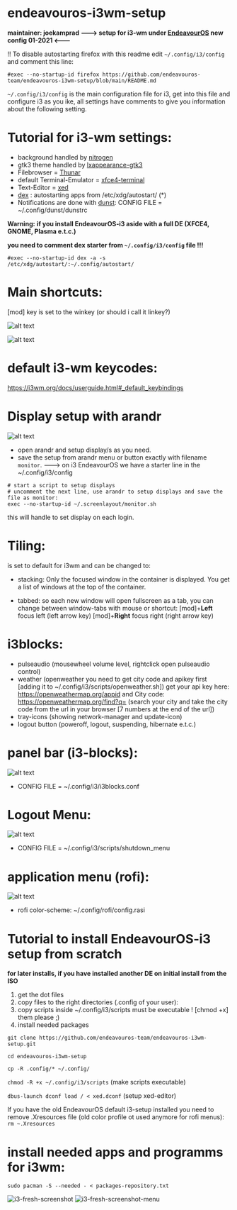 # endeavouros-i3wm-setup
**maintainer: joekamprad --->  setup for i3-wm under [EndeavourOS](https://endeavouros.com) new config 01-2021 <---**

!! To disable autostarting firefox with this readme edit `~/.config/i3/config` and comment this line:

`#exec --no-startup-id firefox https://github.com/endeavouros-team/endeavouros-i3wm-setup/blob/main/README.md`

`~/.config/i3/config` is the main configuration file for i3, get into this file and configure i3 as you ike, all settings have comments to give you information about the following setting.

# Tutorial for i3-wm settings:
* background handled by [nitrogen](https://wiki.archlinux.org/index.php/nitrogen)
* gtk3 theme handled by [lxappearance-gtk3](https://wiki.lxde.org/de/LXAppearance)
* Filebrowser = [Thunar](https://docs.xfce.org/xfce/thunar/start)
* default Terminal-Emulator = [xfce4-terminal](https://docs.xfce.org/apps/terminal/start)
* Text-Editor = [xed](https://github.com/linuxmint/xed)
* [dex](https://github.com/jceb/dex) : autostarting apps from /etc/xdg/autostart/ (*)
* Notifications are done with [dunst](https://dunst-project.org): CONFIG FILE = ~/.config/dunst/dunstrc

**Warning:**
**if you install EndeavourOS-i3 aside with a full DE (XFCE4, GNOME, Plasma e.t.c.)** 

**you need to comment dex starter from `~/.config/i3/config` file !!!**

`#exec --no-startup-id dex -a -s /etc/xdg/autostart/:~/.config/autostart/`

# Main shortcuts:
[mod] key is set to the winkey (or should i call it linkey?)

![alt text](https://raw.githubusercontent.com/endeavouros-team/screenshots/master/linkey.png "modkey")

![alt text](https://raw.githubusercontent.com/endeavouros-team/screenshots/master/eos-i3-main-shortcuts.png "main-shortcuts")

# default i3-wm keycodes: 
https://i3wm.org/docs/userguide.html#_default_keybindings

# Display setup with arandr
![alt text](https://raw.githubusercontent.com/endeavouros-team/screenshots/master/arandr-display-setup-i3.png "arandr-i3-display-setup")
* open arandr and setup display/s as you need.
* save the setup from arandr menu or button exactly with filename `monitor`.
---> on i3 EndeavourOS we have a starter line in the ~/.config/i3/config

```
# start a script to setup displays
# uncomment the next line, use arandr to setup displays and save the file as monitor:
exec --no-startup-id ~/.screenlayout/monitor.sh
```
this will handle to set display on each login.


# Tiling:
is set to default for i3wm and can be changed to: 
* stacking:
Only the focused window in the container is displayed. You get a list of windows at the top of the container.

* tabbed:
so each new window will open fullscreen as a tab, you can change between window-tabs with mouse or shortcut:
[mod]+**Left** focus left (left arrow key)
[mod]+**Right** focus right (right arrow key)

# i3blocks:
* pulseaudio (mousewheel volume level, rightclick open pulseaudio control)
* weather (openweather you need to get city code and apikey first [adding it to ~/.config/i3/scripts/openweather.sh])
get your api key here: https://openweathermap.org/appid and City code: https://openweathermap.org/find?q= (search your city     and take the city code from the url in your browser [7 numbers at the end of the url])
* tray-icons (showing network-manager and update-icon)
* logout button (poweroff, logout, suspending, hibernate e.t.c.)

# panel bar (i3-blocks):
![alt text](https://raw.githubusercontent.com/endeavouros-team/screenshots/master/blocks-bar-i3.png "bar legende")
* CONFIG FILE = ~/.config/i3/i3blocks.conf
# Logout Menu:
![alt text](https://raw.githubusercontent.com/endeavouros-team/screenshots/master/power-menu-i3.png "logout-menu")
* CONFIG FILE = ~/.config/i3/scripts/shutdown_menu
# application menu (rofi):
![alt text](https://raw.githubusercontent.com/endeavouros-team/screenshots/master/rofi-desktop-menu.png "application-menu")
* rofi color-scheme: ~/.config/rofi/config.rasi




# Tutorial to install EndeavourOS-i3 setup from scratch 
**for later installs, if you have installed another DE on initial install from the ISO**

1. get the dot files
2. copy files to the right directories (.config of your user):
3. copy scripts inside ~/.config/i3/scripts must be executable ! [chmod +x] them please ;)
4. install needed packages

`git clone https://github.com/endeavouros-team/endeavouros-i3wm-setup.git`

`cd endeavouros-i3wm-setup`

`cp -R .config/* ~/.config/`

`chmod -R +x ~/.config/i3/scripts` (make scripts executable)

`dbus-launch dconf load / < xed.dconf` (setup xed-editor)

If you have the old EndeavourOS default i3-setup installed you need to remove .Xresources file
(old color profile ot used anymore for rofi menus):
`rm ~.Xresources`

# install needed apps and programms for i3wm:

`sudo pacman -S --needed - < packages-repository.txt`

![i3-fresh-screenshot](https://raw.githubusercontent.com/endeavouros-team/screenshots/master/eos-i3-fresh.png)
![i3-fresh-screenshot-menu](https://raw.githubusercontent.com/endeavouros-team/screenshots/master/eos-rofi-menu.png)

